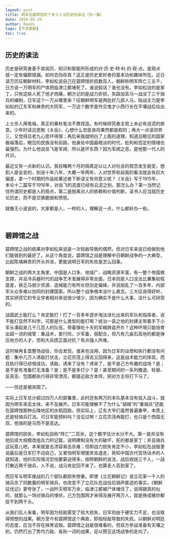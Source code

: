 ```yaml
---
layout: post
title: 明军在碧蹄馆死了多少人与历史的读法（外一篇）
date: 2018-05-19
author: Reeds
tags: [不求甚解]
toc: true
---
```


## 历史的读法

历史是研究者基于其阅历、知识和智能所形成的对·历·史·材·料 的·观·点。是观点就一定有偏颇错漏。如何去伪存真？这正是历史爱好者的基本功和趣味所在。近日读万历征朝鲜材料，李如松说自己在碧蹄馆折损数百人，朝鲜称明军阵亡三五千，日方说一万明军的尸体把临津江都堵死了。谁说假话？谁也没有。李如松说的是家丁，只有这些人死了他才肉痛，朝方记的是战力折损，失路加丢马一战没了三千骑兵的编制，日军这个一万从哪里来？征朝鲜明军是两批好几部人马，陆战主力是李如松的辽东军和麻贵的大同军，一万这个数字是外交鬼才小西行长在平壤战后估出来的。

上士杀人用笔端，真正的春秋笔法不靠捏造。有时候研究者主观上未必有说谎的故意。少年时读吕思勉《关岳》，心想什么忠臣良将果然都是假的；再大一点读邓恭三，又觉得吕老九心思坏得很；再后来我就明白了上面的道理，知道吕眼见的国家极端落后，眼见的民族没有前路，他身处中国最暗淡的时代，批判和否定的情绪也最强烈。为什么他说岳飞是军阀、所以是坏东西？因为军阀之恶，是他那一代人的共识。

最近又有一点新的认识。我目睹两个月的隔离足以让人对社会的观念发生蜕变，想到人是会变的，别说十年八年，大概一年两年，人对世界和自我的看法就会有巨大偏差，拿一个时期的作品给著述者下断语又有何意义呢？《关岳》写于1915年，本论十二篇写于1916年，对岳飞的态度已经有云泥之别。那怎么办？第一当然记住所谓历史都是人的观点，第二是脱离对人的依赖和价值判断，读书人应当就历史论历史，而不是交换脆弱和愤怒。

就像王小波说的，大家都是人，一样的人，理解这一点，什么都好办一些。

<br>

## 碧蹄馆之战

碧蹄馆之战的结果对李如松来说是一次轻敌导致的偶然，但对日军来说已经做到他们能做到的最好了。从这个角度说，碧蹄馆之战是理解中日朝鲜战争的一大典型，比起陈璘麻贵的齐头并进，更能说明日军的失败是怎么回事。

朝鲜之战的两大主角里，中国是人口多、地域广、战略资源丰富，有一整个帝国做支撑，并且冷兵器时代的战争艺术发展得非常全面，日本则是人口没法比兼集权程度差，铁乏马弱少资源、造械能力有所长但剑走偏锋，并且刚乱了一百多年、内部军头众多难以协同的封建国家。所以整个战争根本没什么悬念。三大征说得好听，其实研究它的专业学者相对来说很少很少，因为确实不是什么大事，没什么可研究的。

战国武士能打么？肯定能打！打了一百多年逐步淘汰进化出来的军队和指挥者，说不能打显然不科学。可那是什么类型的能打啊？统治一县之地的封建主带着手下小军头凑起来几千几百人的队伍，带着够吃十天的军粮跨县开片？这种环境只能培育出超一流的城管：重战术，爱行险，少军备，弱配合，但凡有几亩石高地的都是弹压地方的人才，但和大兵团正面对抗？有点强人所难。

这时候再复盘整场战役，你会发现，谁来也没用，因为日军的设想和执行都没有问题：集中几万人诱敌打伏击，立花宗茂上得去又回得来，这是战术能力的体现，而且执行得已经很成功，诱敌，诱来了没有？诱来了，是不是己方布置的战场？是；是不是有准备打无准备？是；是不是多打少？是！甚至期间的一系列撤退、轮替、反突击、包围都执行得非常漂亮，都接近敌方本阵，把对方主将打下马了。

——但还是被突围了。

实际上日军总计超过四万人的部署里，此时还有两万的本队基本没有投入战斗，就因为明军突击太快，来不及展开。日军可能理解不了为什么“胡贼”的“重骑兵”还能在碧蹄馆那种丘陵地区的水稻田跑，但实际上，辽东大爷们虽然普遍重甲，本质上还是轻骑兵打法。可日军能预料吗？没见过啊！立花宗茂再能打，也只是个西国无双，他骑的是马而不是高达。

碧蹄馆的损失，李如松自称“阵亡”二百余，这个数字估计水分不大。第一是并没有他后续大规模改组兵力的记载，说明建制没有大的破坏，死的都是家丁；并且骑兵这玩意儿吧，本来就是击溃容易击杀难；但即战力损失肯定不小，李如松在战报里说最后是日军打不动自己，又害怕明军增援夹击退走，熟知中国古代官场话术的人就知道，他的实际情况恐怕要窘迫得多。按照朝鲜的说法，战后收拢三千人，一战打散近两千骑兵，人不说，战马肯定回不来了。也算丢人丢到家了。

而日军与明军接战的几个部队都损失惨重。即使《立花朝鲜记》说立花家一千人的骑兵杀了同数量的明军骑兵，也改变不了立花队在战役后销声匿迹的事实。《朝鲜征伐记》更夸张了，一战歼灭明军万余，临津江都被尸体堵住了，说得跟真的似的，就那么一场对骑兵的埋伏，己方包围网才来得及展开两万人，就是换成猪你都捉不到两千头。

从我们后人来看，明军因为轻敌蒙受了较大损失，日军则由于硬实力不足，也没取得预想的战果。朝方至今有碧蹄馆这个典故，即指轻敌导致的失败。以朝鲜对明廷的态度，应当不存在抹黑诋毁。碧蹄馆之战是很难看的，但双方参战准备有天壤之别，仍然打出了势均力敌、各执一词的战果，足以预见这场战争的走向了。
